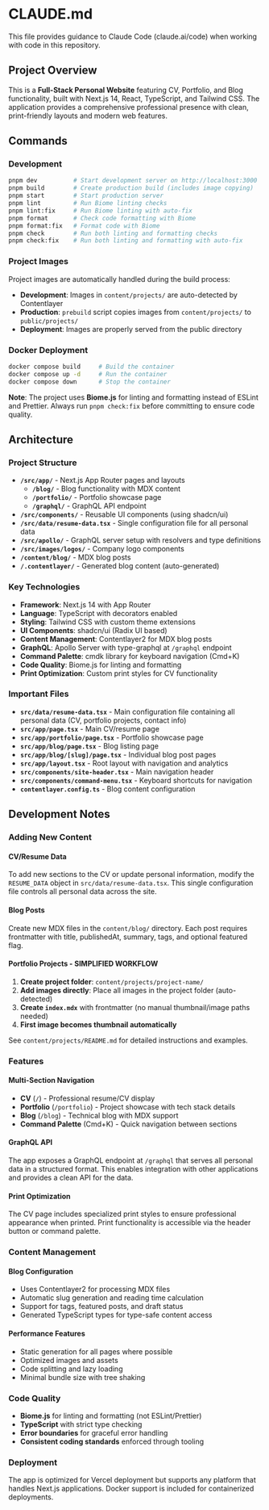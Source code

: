 # CLAUDE.md

This file provides guidance to Claude Code (claude.ai/code) when working with code in this repository.

## Project Overview

This is a **Full-Stack Personal Website** featuring CV, Portfolio, and Blog functionality, built with Next.js 14, React, TypeScript, and Tailwind CSS. The application provides a comprehensive professional presence with clean, print-friendly layouts and modern web features.

## Commands

### Development
```bash
pnpm dev          # Start development server on http://localhost:3000
pnpm build        # Create production build (includes image copying)
pnpm start        # Start production server
pnpm lint         # Run Biome linting checks
pnpm lint:fix     # Run Biome linting with auto-fix
pnpm format       # Check code formatting with Biome
pnpm format:fix   # Format code with Biome
pnpm check        # Run both linting and formatting checks
pnpm check:fix    # Run both linting and formatting with auto-fix
```

### Project Images
Project images are automatically handled during the build process:
- **Development**: Images in `content/projects/` are auto-detected by Contentlayer
- **Production**: `prebuild` script copies images from `content/projects/` to `public/projects/`
- **Deployment**: Images are properly served from the public directory

### Docker Deployment
```bash
docker compose build     # Build the container
docker compose up -d     # Run the container
docker compose down      # Stop the container
```

**Note**: The project uses **Biome.js** for linting and formatting instead of ESLint and Prettier. Always run `pnpm check:fix` before committing to ensure code quality.

## Architecture

### Project Structure
- **`/src/app/`** - Next.js App Router pages and layouts
  - **`/blog/`** - Blog functionality with MDX content
  - **`/portfolio/`** - Portfolio showcase page
  - **`/graphql/`** - GraphQL API endpoint
- **`/src/components/`** - Reusable UI components (using shadcn/ui)
- **`/src/data/resume-data.tsx`** - Single configuration file for all personal data
- **`/src/apollo/`** - GraphQL server setup with resolvers and type definitions
- **`/src/images/logos/`** - Company logo components
- **`/content/blog/`** - MDX blog posts
- **`/.contentlayer/`** - Generated blog content (auto-generated)

### Key Technologies
- **Framework**: Next.js 14 with App Router
- **Language**: TypeScript with decorators enabled
- **Styling**: Tailwind CSS with custom theme extensions
- **UI Components**: shadcn/ui (Radix UI based)
- **Content Management**: Contentlayer2 for MDX blog posts
- **GraphQL**: Apollo Server with type-graphql at `/graphql` endpoint
- **Command Palette**: cmdk library for keyboard navigation (Cmd+K)
- **Code Quality**: Biome.js for linting and formatting
- **Print Optimization**: Custom print styles for CV functionality

### Important Files
- **`src/data/resume-data.tsx`** - Main configuration file containing all personal data (CV, portfolio projects, contact info)
- **`src/app/page.tsx`** - Main CV/resume page
- **`src/app/portfolio/page.tsx`** - Portfolio showcase page
- **`src/app/blog/page.tsx`** - Blog listing page
- **`src/app/blog/[slug]/page.tsx`** - Individual blog post pages
- **`src/app/layout.tsx`** - Root layout with navigation and analytics
- **`src/components/site-header.tsx`** - Main navigation header
- **`src/components/command-menu.tsx`** - Keyboard shortcuts for navigation
- **`contentlayer.config.ts`** - Blog content configuration

## Development Notes

### Adding New Content

#### CV/Resume Data
To add new sections to the CV or update personal information, modify the `RESUME_DATA` object in `src/data/resume-data.tsx`. This single configuration file controls all personal data across the site.

#### Blog Posts  
Create new MDX files in the `content/blog/` directory. Each post requires frontmatter with title, publishedAt, summary, tags, and optional featured flag.

#### Portfolio Projects - **SIMPLIFIED WORKFLOW**
1. **Create project folder**: `content/projects/project-name/`
2. **Add images directly**: Place all images in the project folder (auto-detected)
3. **Create `index.mdx`** with frontmatter (no manual thumbnail/image paths needed)
4. **First image becomes thumbnail automatically**

See `content/projects/README.md` for detailed instructions and examples.

### Features

#### Multi-Section Navigation
- **CV** (`/`) - Professional resume/CV display
- **Portfolio** (`/portfolio`) - Project showcase with tech stack details  
- **Blog** (`/blog`) - Technical blog with MDX support
- **Command Palette** (Cmd+K) - Quick navigation between sections

#### GraphQL API
The app exposes a GraphQL endpoint at `/graphql` that serves all personal data in a structured format. This enables integration with other applications and provides a clean API for the data.

#### Print Optimization
The CV page includes specialized print styles to ensure professional appearance when printed. Print functionality is accessible via the header button or command palette.

### Content Management

#### Blog Configuration
- Uses Contentlayer2 for processing MDX files
- Automatic slug generation and reading time calculation
- Support for tags, featured posts, and draft status
- Generated TypeScript types for type-safe content access

#### Performance Features
- Static generation for all pages where possible
- Optimized images and assets
- Code splitting and lazy loading
- Minimal bundle size with tree shaking

### Code Quality
- **Biome.js** for linting and formatting (not ESLint/Prettier)
- **TypeScript** with strict type checking
- **Error boundaries** for graceful error handling
- **Consistent coding standards** enforced through tooling

### Deployment
The app is optimized for Vercel deployment but supports any platform that handles Next.js applications. Docker support is included for containerized deployments.